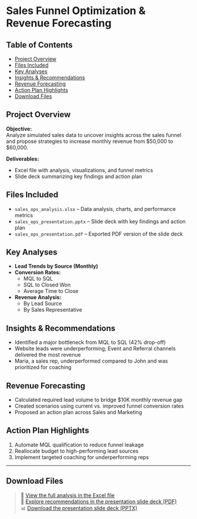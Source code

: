 # Sales Funnel Optimization & Revenue Forecasting

## Table of Contents

- [Project Overview](#project-overview)  
- [Files Included](#files-included)  
- [Key Analyses](#key-analyses)  
- [Insights & Recommendations](#insights--recommendations)  
- [Revenue Forecasting](#revenue-forecasting)  
- [Action Plan Highlights](#action-plan-highlights)  
- [Download Files](#download-files)

## Project Overview

**Objective:**  
Analyze simulated sales data to uncover insights across the sales funnel and propose strategies to increase monthly revenue from $50,000 to $60,000.

**Deliverables:**
- Excel file with analysis, visualizations, and funnel metrics
- Slide deck summarizing key findings and action plan

## Files Included

- `sales_ops_analysis.xlsx` – Data analysis, charts, and performance metrics  
- `sales_ops_presentation.pptx` – Slide deck with key findings and action plan  
- `sales_ops_presentation.pdf` – Exported PDF version of the slide deck  

## Key Analyses

- **Lead Trends by Source (Monthly)**
- **Conversion Rates:**
  - MQL to SQL
  - SQL to Closed Won
  - Average Time to Close
- **Revenue Analysis:**
  - By Lead Source
  - By Sales Representative

## Insights & Recommendations

- Identified a major bottleneck from MQL to SQL (42% drop-off)  
- Website leads were underperforming; Event and Referral channels delivered the most revenue  
- Maria, a sales rep, underperformed compared to John and was prioritized for coaching  

## Revenue Forecasting

- Calculated required lead volume to bridge $10K monthly revenue gap  
- Created scenarios using current vs. improved funnel conversion rates  
- Proposed an action plan across Sales and Marketing  

## Action Plan Highlights

1. Automate MQL qualification to reduce funnel leakage  
2. Reallocate budget to high-performing lead sources  
3. Implement targeted coaching for underperforming reps  

---

## Download Files

> 🔗 [View the full analysis in the Excel file](./sales_ops_analysis.xlsx)  
> 📄 [Explore recommendations in the presentation slide deck (PDF)](./sales_ops_presentation.pdf)  
> 📊 [Download the presentation slide deck (PPTX)](./sales_ops_presentation.pptx)
